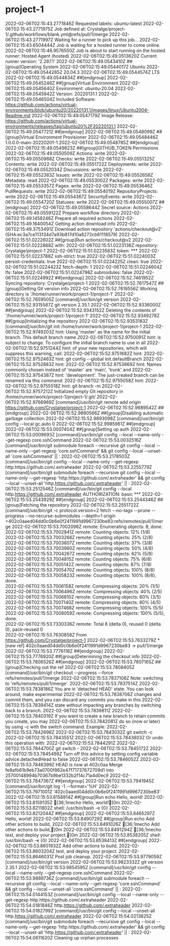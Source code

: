 # project-1
2022-02-06T02:15:43.2771846Z Requested labels: ubuntu-latest
2022-02-06T02:15:43.2771975Z Job defined at: Crystalge/project-1/.github/workflows/blank.yml@refs/pull/1/merge
2022-02-06T02:15:43.2771997Z Waiting for a runner to pick up this job...
2022-02-06T02:15:43.6504444Z Job is waiting for a hosted runner to come online.
2022-02-06T02:15:46.9576550Z Job is about to start running on the hosted runner: Hosted Agent (hosted)
2022-02-06T02:15:49.0513620Z Current runner version: '2.287.1'
2022-02-06T02:15:49.0543410Z ##[group]Operating System
2022-02-06T02:15:49.0544017Z Ubuntu
2022-02-06T02:15:49.0544265Z 20.04.3
2022-02-06T02:15:49.0544574Z LTS
2022-02-06T02:15:49.0544834Z ##[endgroup]
2022-02-06T02:15:49.0545246Z ##[group]Virtual Environment
2022-02-06T02:15:49.0545640Z Environment: ubuntu-20.04
2022-02-06T02:15:49.0545942Z Version: 20220131.1
2022-02-06T02:15:49.0546504Z Included Software: https://github.com/actions/virtual-environments/blob/ubuntu20/20220131.1/images/linux/Ubuntu2004-Readme.md
2022-02-06T02:15:49.0547179Z Image Release: https://github.com/actions/virtual-environments/releases/tag/ubuntu20%2F20220131.1
2022-02-06T02:15:49.0547721Z ##[endgroup]
2022-02-06T02:15:49.0548099Z ##[group]Virtual Environment Provisioner
2022-02-06T02:15:49.0548446Z 1.0.0.0-main-20220201-1
2022-02-06T02:15:49.0548785Z ##[endgroup]
2022-02-06T02:15:49.0549823Z ##[group]GITHUB_TOKEN Permissions
2022-02-06T02:15:49.0550509Z Actions: write
2022-02-06T02:15:49.0550988Z Checks: write
2022-02-06T02:15:49.0551325Z Contents: write
2022-02-06T02:15:49.0551722Z Deployments: write
2022-02-06T02:15:49.0552034Z Discussions: write
2022-02-06T02:15:49.0552383Z Issues: write
2022-02-06T02:15:49.0552658Z Metadata: read
2022-02-06T02:15:49.0553002Z Packages: write
2022-02-06T02:15:49.0553357Z Pages: write
2022-02-06T02:15:49.0553646Z PullRequests: write
2022-02-06T02:15:49.0554019Z RepositoryProjects: write
2022-02-06T02:15:49.0554367Z SecurityEvents: write
2022-02-06T02:15:49.0554720Z Statuses: write
2022-02-06T02:15:49.0555007Z ##[endgroup]
2022-02-06T02:15:49.0558644Z Secret source: Actions
2022-02-06T02:15:49.0559122Z Prepare workflow directory
2022-02-06T02:15:49.1458246Z Prepare all required actions
2022-02-06T02:15:49.1640054Z Getting action download info
2022-02-06T02:15:49.3753491Z Download action repository 'actions/checkout@v2' (SHA:ec3a7ce113134d7a93b817d10a8272cb61118579)
2022-02-06T02:15:51.0222602Z ##[group]Run actions/checkout@v2
2022-02-06T02:15:51.0222888Z with:
2022-02-06T02:15:51.0223136Z   repository: Crystalge/project-1
2022-02-06T02:15:51.0223583Z   token: ***
2022-02-06T02:15:51.0223788Z   ssh-strict: true
2022-02-06T02:15:51.0224003Z   persist-credentials: true
2022-02-06T02:15:51.0224225Z   clean: true
2022-02-06T02:15:51.0224423Z   fetch-depth: 1
2022-02-06T02:15:51.0224604Z   lfs: false
2022-02-06T02:15:51.0224798Z   submodules: false
2022-02-06T02:15:51.0224992Z ##[endgroup]
2022-02-06T02:15:52.7461952Z Syncing repository: Crystalge/project-1
2022-02-06T02:15:52.7617547Z ##[group]Getting Git version info
2022-02-06T02:15:52.7618556Z Working directory is '/home/runner/work/project-1/project-1'
2022-02-06T02:15:52.7659505Z [command]/usr/bin/git version
2022-02-06T02:15:52.9315587Z git version 2.35.1
2022-02-06T02:15:52.9336000Z ##[endgroup]
2022-02-06T02:15:52.9343152Z Deleting the contents of '/home/runner/work/project-1/project-1'
2022-02-06T02:15:52.9349278Z ##[group]Initializing the repository
2022-02-06T02:15:52.9353183Z [command]/usr/bin/git init /home/runner/work/project-1/project-1
2022-02-06T02:15:52.9749203Z hint: Using 'master' as the name for the initial branch. This default branch name
2022-02-06T02:15:52.9750091Z hint: is subject to change. To configure the initial branch name to use in all
2022-02-06T02:15:52.9751244Z hint: of your new repositories, which will suppress this warning, call:
2022-02-06T02:15:52.9751682Z hint: 
2022-02-06T02:15:52.9752463Z hint: 	git config --global init.defaultBranch <name>
2022-02-06T02:15:52.9752883Z hint: 
2022-02-06T02:15:52.9753669Z hint: Names commonly chosen instead of 'master' are 'main', 'trunk' and
2022-02-06T02:15:52.9754387Z hint: 'development'. The just-created branch can be renamed via this command:
2022-02-06T02:15:52.9755058Z hint: 
2022-02-06T02:15:52.9755518Z hint: 	git branch -m <name>
2022-02-06T02:15:52.9757212Z Initialized empty Git repository in /home/runner/work/project-1/project-1/.git/
2022-02-06T02:15:52.9766969Z [command]/usr/bin/git remote add origin https://github.com/Crystalge/project-1
2022-02-06T02:15:52.9889542Z ##[endgroup]
2022-02-06T02:15:52.9890566Z ##[group]Disabling automatic garbage collection
2022-02-06T02:15:52.9893098Z [command]/usr/bin/git config --local gc.auto 0
2022-02-06T02:15:52.9985961Z ##[endgroup]
2022-02-06T02:15:53.0007404Z ##[group]Setting up auth
2022-02-06T02:15:53.0009693Z [command]/usr/bin/git config --local --name-only --get-regexp core\.sshCommand
2022-02-06T02:15:53.0032516Z [command]/usr/bin/git submodule foreach --recursive git config --local --name-only --get-regexp 'core\.sshCommand' && git config --local --unset-all 'core.sshCommand' || :
2022-02-06T02:15:53.2178503Z [command]/usr/bin/git config --local --name-only --get-regexp http\.https\:\/\/github\.com\/\.extraheader
2022-02-06T02:15:53.2255779Z [command]/usr/bin/git submodule foreach --recursive git config --local --name-only --get-regexp 'http\.https\:\/\/github\.com\/\.extraheader' && git config --local --unset-all 'http.https://github.com/.extraheader' || :
2022-02-06T02:15:53.2512546Z [command]/usr/bin/git config --local http.https://github.com/.extraheader AUTHORIZATION: basic ***
2022-02-06T02:15:53.2543929Z ##[endgroup]
2022-02-06T02:15:53.2544346Z ##[group]Fetching the repository
2022-02-06T02:15:53.2551722Z [command]/usr/bin/git -c protocol.version=2 fetch --no-tags --prune --progress --no-recurse-submodules --depth=1 origin +402c0aaed04dd0c0b6e0f2411991d9967230be83:refs/remotes/pull/1/merge
2022-02-06T02:15:53.7002098Z remote: Enumerating objects: 8, done.        
2022-02-06T02:15:53.7002941Z remote: Counting objects:  12% (1/8)        
2022-02-06T02:15:53.7003266Z remote: Counting objects:  25% (2/8)        
2022-02-06T02:15:53.7003607Z remote: Counting objects:  37% (3/8)        
2022-02-06T02:15:53.7003960Z remote: Counting objects:  50% (4/8)        
2022-02-06T02:15:53.7004267Z remote: Counting objects:  62% (5/8)        
2022-02-06T02:15:53.7004815Z remote: Counting objects:  75% (6/8)        
2022-02-06T02:15:53.7005142Z remote: Counting objects:  87% (7/8)        
2022-02-06T02:15:53.7005470Z remote: Counting objects: 100% (8/8)        
2022-02-06T02:15:53.7005823Z remote: Counting objects: 100% (8/8), done.        
2022-02-06T02:15:53.7006158Z remote: Compressing objects:  20% (1/5)        
2022-02-06T02:15:53.7006496Z remote: Compressing objects:  40% (2/5)        
2022-02-06T02:15:53.7006810Z remote: Compressing objects:  60% (3/5)        
2022-02-06T02:15:53.7007140Z remote: Compressing objects:  80% (4/5)        
2022-02-06T02:15:53.7007468Z remote: Compressing objects: 100% (5/5)        
2022-02-06T02:15:53.7008059Z remote: Compressing objects: 100% (5/5), done.        
2022-02-06T02:15:53.7330336Z remote: Total 8 (delta 0), reused 0 (delta 0), pack-reused 0        
2022-02-06T02:15:53.7630858Z From https://github.com/Crystalge/project-1
2022-02-06T02:15:53.7633279Z  * [new ref]         402c0aaed04dd0c0b6e0f2411991d9967230be83 -> pull/1/merge
2022-02-06T02:15:53.7776118Z ##[endgroup]
2022-02-06T02:15:53.7776920Z ##[group]Determining the checkout info
2022-02-06T02:15:53.7806526Z ##[endgroup]
2022-02-06T02:15:53.7807165Z ##[group]Checking out the ref
2022-02-06T02:15:53.7808405Z [command]/usr/bin/git checkout --progress --force refs/remotes/pull/1/merge
2022-02-06T02:15:53.7837106Z Note: switching to 'refs/remotes/pull/1/merge'.
2022-02-06T02:15:53.7837514Z 
2022-02-06T02:15:53.7838186Z You are in 'detached HEAD' state. You can look around, make experimental
2022-02-06T02:15:53.7838706Z changes and commit them, and you can discard any commits you make in this
2022-02-06T02:15:53.7839414Z state without impacting any branches by switching back to a branch.
2022-02-06T02:15:53.7839811Z 
2022-02-06T02:15:53.7840319Z If you want to create a new branch to retain commits you create, you may
2022-02-06T02:15:53.7842081Z do so (now or later) by using -c with the switch command. Example:
2022-02-06T02:15:53.7842698Z 
2022-02-06T02:15:53.7843032Z   git switch -c <new-branch-name>
2022-02-06T02:15:53.7843551Z 
2022-02-06T02:15:53.7843803Z Or undo this operation with:
2022-02-06T02:15:53.7844291Z 
2022-02-06T02:15:53.7844700Z   git switch -
2022-02-06T02:15:53.7845172Z 
2022-02-06T02:15:53.7845498Z Turn off this advice by setting config variable advice.detachedHead to false
2022-02-06T02:15:53.7846052Z 
2022-02-06T02:15:53.7846399Z HEAD is now at 402c0aa Merge fe8afb61b9eb73a0700f862e47f71737672709d1 into 25700148994b70367b9be1332b2f14c71a4d0ec9
2022-02-06T02:15:53.7847367Z ##[endgroup]
2022-02-06T02:15:53.7941945Z [command]/usr/bin/git log -1 --format='%H'
2022-02-06T02:15:53.7971001Z '402c0aaed04dd0c0b6e0f2411991d9967230be83'
2022-02-06T02:15:53.8158814Z ##[group]Run echo Hello, world!
2022-02-06T02:15:53.8159135Z [36;1mecho Hello, world![0m
2022-02-06T02:15:53.8211802Z shell: /usr/bin/bash -e {0}
2022-02-06T02:15:53.8212044Z ##[endgroup]
2022-02-06T02:15:53.8465297Z Hello, world!
2022-02-06T02:15:53.8490729Z ##[group]Run echo Add other actions to build,
2022-02-06T02:15:53.8491026Z [36;1mecho Add other actions to build,[0m
2022-02-06T02:15:53.8491294Z [36;1mecho test, and deploy your project.[0m
2022-02-06T02:15:53.8538205Z shell: /usr/bin/bash -e {0}
2022-02-06T02:15:53.8538413Z ##[endgroup]
2022-02-06T02:15:53.8601932Z Add other actions to build,
2022-02-06T02:15:53.8603204Z test, and deploy your project.
2022-02-06T02:15:53.8646031Z Post job cleanup.
2022-02-06T02:15:53.9779059Z [command]/usr/bin/git version
2022-02-06T02:15:53.9823332Z git version 2.35.1
2022-02-06T02:15:53.9854595Z [command]/usr/bin/git config --local --name-only --get-regexp core\.sshCommand
2022-02-06T02:15:53.9889736Z [command]/usr/bin/git submodule foreach --recursive git config --local --name-only --get-regexp 'core\.sshCommand' && git config --local --unset-all 'core.sshCommand' || :
2022-02-06T02:15:54.0144153Z [command]/usr/bin/git config --local --name-only --get-regexp http\.https\:\/\/github\.com\/\.extraheader
2022-02-06T02:15:54.0181846Z http.https://github.com/.extraheader
2022-02-06T02:15:54.0182799Z [command]/usr/bin/git config --local --unset-all http.https://github.com/.extraheader
2022-02-06T02:15:54.0213825Z [command]/usr/bin/git submodule foreach --recursive git config --local --name-only --get-regexp 'http\.https\:\/\/github\.com\/\.extraheader' && git config --local --unset-all 'http.https://github.com/.extraheader' || :
2022-02-06T02:15:54.0611620Z Cleaning up orphan processes
